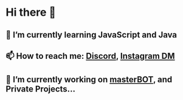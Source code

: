 # Hi there 👋
## 🌱 I’m currently learning JavaScript and Java
## 📫 How to reach me: <a href="https://dc.masterbot.pl">Discord</a>, <a href="https://instagram.com/fikus2137">Instagram DM</a>
## 🔭 I’m currently working on <a href="https://masterbot.pl">masterBOT</a>, and Private Projects...

<!--
**Fokus1337/Fokus1337** is a ✨ _special_ ✨ repository because its `README.md` (this file) appears on your GitHub profile.

Here are some ideas to get you started:

- 🔭 I’m currently working on ...
- 🌱 I’m currently learning ...
- 👯 I’m looking to collaborate on ...
- 🤔 I’m looking for help with ...
- 💬 Ask me about ...
- 📫 How to reach me: ...
- 😄 Pronouns: ...
- ⚡ Fun fact: ...
-->
